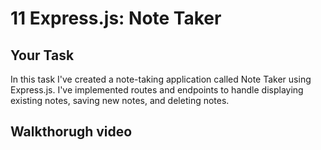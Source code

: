 # 11 Express.js: Note Taker

## Your Task
In this task I've created a note-taking application called Note Taker using Express.js. I've implemented routes and endpoints to handle displaying existing notes, saving new notes, and deleting notes.

## Walkthorugh video
